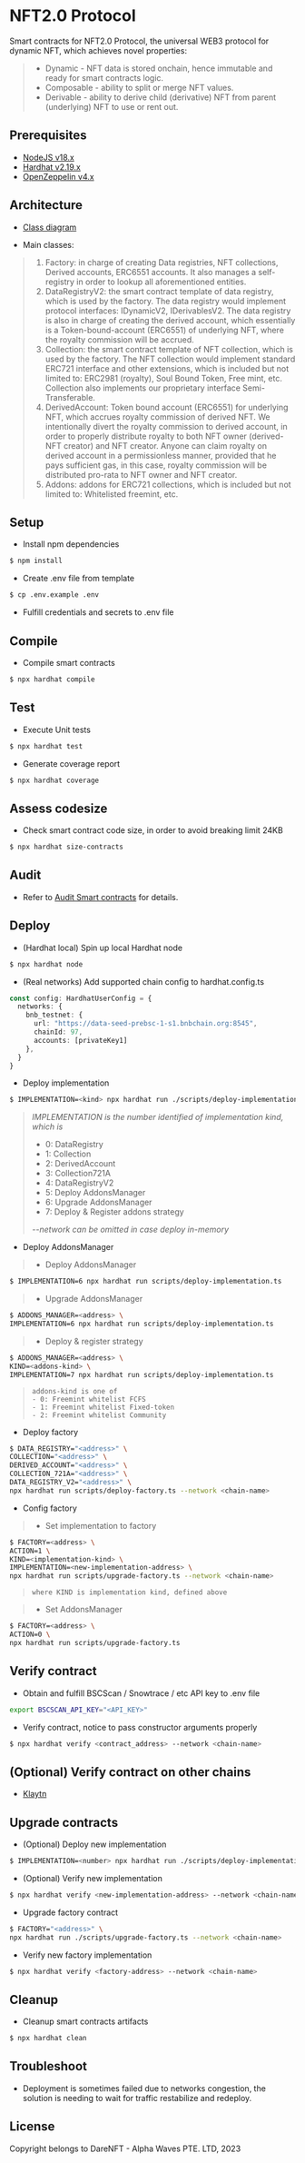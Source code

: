 # NFT2.0 Protocol
Smart contracts for NFT2.0 Protocol, the universal WEB3 protocol for dynamic NFT, which achieves novel properties:
> - Dynamic - NFT data is stored onchain, hence immutable and ready for smart contracts logic.
> - Composable - ability to split or merge NFT values.
> - Derivable - ability to derive child (derivative) NFT from parent (underlying) NFT to use or rent out.

## Prerequisites
- [NodeJS v18.x](https://nodejs.org/en)
- [Hardhat v2.19.x](https://hardhat.org/)
- [OpenZeppelin v4.x](https://docs.openzeppelin.com/contracts/4.x/)

## Architecture
- [Class diagram](./docs/class-diagram.md)

- Main classes:
> 1. Factory: in charge of creating Data registries, NFT collections, Derived accounts, ERC6551 accounts. It also manages a self-registry in order to lookup all aforementioned entities.
> 2. DataRegistryV2: the smart contract template of data registry, which is used by the factory. The data registry would implement protocol interfaces: IDynamicV2, IDerivablesV2. The data registry is also in charge of creating the derived account, which essentially is a Token-bound-account (ERC6551) of underlying NFT, where the royalty commission will be accrued.
> 3. Collection: the smart contract template of NFT collection, which is used by the factory. The NFT collection would implement standard ERC721 interface and other extensions, which is included but not limited to: ERC2981 (royalty), Soul Bound Token, Free mint, etc. Collection also implements our proprietary interface Semi-Transferable.
> 4. DerivedAccount: Token bound account (ERC6551) for underlying NFT, which accrues royalty commission of derived NFT. We intentionally divert the royalty commission to derived account, in order to properly distribute royalty to both NFT owner (derived-NFT creator) and NFT creator. Anyone can claim royalty on derived account in a permissionless manner, provided that he pays sufficient gas, in this case, royalty commission will be distributed pro-rata to NFT owner and NFT creator.
> 5. Addons: addons for ERC721 collections, which is included but not limited to: Whitelisted freemint, etc.

## Setup
- Install npm dependencies
```bash
$ npm install
```

- Create .env file from template
```bash
$ cp .env.example .env
```

- Fulfill credentials and secrets to .env file

## Compile
- Compile smart contracts
```bash
$ npx hardhat compile
```

## Test
- Execute Unit tests
```bash
$ npx hardhat test
```

- Generate coverage report
```bash
$ npx hardhat coverage
```

## Assess codesize
- Check smart contract code size, in order to avoid breaking limit 24KB
```bash
$ npx hardhat size-contracts
```

## Audit
- Refer to [Audit Smart contracts](./audit/README.md) for details.

## Deploy
- (Hardhat local) Spin up local Hardhat node
```bash
$ npx hardhat node
```

- (Real networks) Add supported chain config to hardhat.config.ts
```typescript
const config: HardhatUserConfig = {
  networks: {
    bnb_testnet: {
      url: "https://data-seed-prebsc-1-s1.bnbchain.org:8545",
      chainId: 97,
      accounts: [privateKey1]
    },
  }
}
```

- Deploy implementation
```bash
$ IMPLEMENTATION=<kind> npx hardhat run ./scripts/deploy-implementation.ts --network <chain-name>
```
> *IMPLEMENTATION is the number identified of implementation kind, which is*
>   - 0: DataRegistry
>   - 1: Collection
>   - 2: DerivedAccount
>   - 3: Collection721A
>   - 4: DataRegistryV2
>   - 5: Deploy AddonsManager
>   - 6: Upgrade AddonsManager
>   - 7: Deploy & Register addons strategy
>
> *--network can be omitted in case deploy in-memory*

- Deploy AddonsManager
>   - Deploy AddonsManager
```bash
$ IMPLEMENTATION=6 npx hardhat run scripts/deploy-implementation.ts
```

>   - Upgrade AddonsManager
```bash
$ ADDONS_MANAGER=<address> \
IMPLEMENTATION=6 npx hardhat run scripts/deploy-implementation.ts
```

>   - Deploy & register strategy
```bash
$ ADDONS_MANAGER=<address> \
KIND=<addons-kind> \
IMPLEMENTATION=7 npx hardhat run scripts/deploy-implementation.ts
```

>     addons-kind is one of
>     - 0: Freemint whitelist FCFS
>     - 1: Freemint whitelist Fixed-token
>     - 2: Freemint whitelist Community


- Deploy factory
```bash
$ DATA_REGISTRY="<address>" \
COLLECTION="<address>" \
DERIVED_ACCOUNT="<address>" \
COLLECTION_721A="<address>" \
DATA_REGISTRY_V2="<address>" \
npx hardhat run scripts/deploy-factory.ts --network <chain-name>
```

- Config factory
>   - Set implementation to factory
```bash
$ FACTORY=<address> \
ACTION=1 \
KIND=<implementation-kind> \
IMPLEMENTATION=<new-implementation-address> \
npx hardhat run scripts/upgrade-factory.ts --network <chain-name>
```
>     where KIND is implementation kind, defined above

>   - Set AddonsManager
```bash
$ FACTORY=<address> \
ACTION=0 \
npx hardhat run scripts/upgrade-factory.ts
```



## Verify contract
- Obtain and fulfill BSCScan / Snowtrace / etc API key to .env file
```bash
export BSCSCAN_API_KEY="<API_KEY>"
```

- Verify contract, notice to pass constructor arguments properly
```bash
$ npx hardhat verify <contract_address> --network <chain-name>
```

## (Optional) Verify contract on other chains
- [Klaytn](./docs/klaytn.md)

## Upgrade contracts
- (Optional) Deploy new implementation
```bash
$ IMPLEMENTATION=<number> npx hardhat run ./scripts/deploy-implementation.ts --network <chain-name>
```

- (Optional) Verify new implementation
```bash
$ npx hardhat verify <new-implementation-address> --network <chain-name>
```

- Upgrade factory contract
```bash
$ FACTORY="<address>" \
npx hardhat run ./scripts/upgrade-factory.ts --network <chain-name>
```

- Verify new factory implementation
```bash
$ npx hardhat verify <factory-address> --network <chain-name>
```

## Cleanup
- Cleanup smart contracts artifacts
```bash
$ npx hardhat clean
```

## Troubleshoot
- Deployment is sometimes failed due to networks congestion, the solution is needing to wait for traffic restabilize and redeploy.

## License
Copyright belongs to DareNFT - Alpha Waves PTE. LTD, 2023
